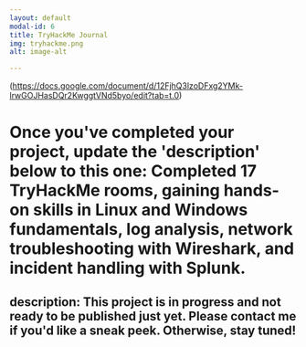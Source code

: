 ```yaml
---
layout: default
modal-id: 6
title: TryHackMe Journal
img: tryhackme.png
alt: image-alt

---
```

(https://docs.google.com/document/d/12FjhQ3lzoDFxg2YMk-lrwGOJHasDQr2KwggtVNd5byo/edit?tab=t.0) 
# Once you've completed your project, update the 'description' below to this one: Completed 17 TryHackMe rooms, gaining hands-on skills in Linux and Windows fundamentals, log analysis, network troubleshooting with Wireshark, and incident handling with Splunk.
description: This project is in progress and not ready to be published just yet. Please contact me if you'd like a sneak peek. Otherwise, stay tuned!
---
